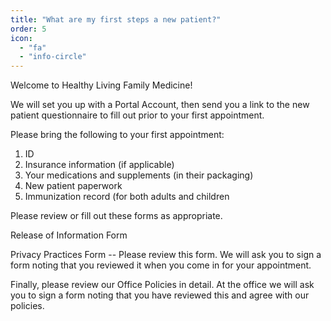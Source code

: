```yaml
---
title: "What are my first steps a new patient?"
order: 5
icon: 
  - "fa"
  - "info-circle"
---
```

Welcome to Healthy Living Family Medicine!

We will set you up with a Portal Account, then send you a link to the new patient questionnaire to fill out prior to your first appointment.

Please bring the following to your first appointment:

1. ID
2. Insurance information (if applicable)
3. Your medications and supplements (in their packaging)
4. New patient paperwork
5. Immunization record (for both adults and children

Please review or fill out these forms as appropriate.

Release of Information Form

Privacy Practices Form -- Please review this form. We will ask you to sign a form noting that you reviewed it when you come in for your appointment.

Finally, please review our Office Policies in detail. At the office we will ask you to sign a form noting that you have reviewed this and agree with our policies.